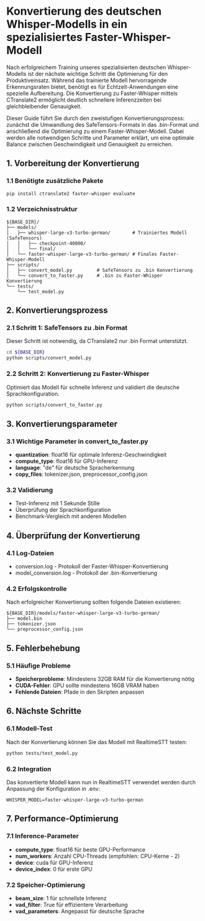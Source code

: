 # Konvertierung des deutschen Whisper-Modells in ein spezialisiertes Faster-Whisper-Modell

Nach erfolgreichem Training unseres spezialisierten deutschen Whisper-Modells ist der nächste wichtige Schritt die Optimierung für den Produktiveinsatz. Während das trainierte Modell hervorragende Erkennungsraten bietet, benötigt es für Echtzeit-Anwendungen eine spezielle Aufbereitung. Die Konvertierung zu Faster-Whisper mittels CTranslate2 ermöglicht deutlich schnellere Inferenzzeiten bei gleichbleibender Genauigkeit.

Dieser Guide führt Sie durch den zweistufigen Konvertierungsprozess: zunächst die Umwandlung des SafeTensors-Formats in das .bin-Format und anschließend die Optimierung zu einem Faster-Whisper-Modell. Dabei werden alle notwendigen Schritte und Parameter erklärt, um eine optimale Balance zwischen Geschwindigkeit und Genauigkeit zu erreichen.

## 1. Vorbereitung der Konvertierung

### 1.1 Benötigte zusätzliche Pakete

```bash
pip install ctranslate2 faster-whisper evaluate
```

### 1.2 Verzeichnisstruktur

```
${BASE_DIR}/
├── models/
│   ├── whisper-large-v3-turbo-german/        # Trainiertes Modell (SafeTensors)
│   │   ├── checkpoint-40000/
│   │   └── final/
│   └── faster-whisper-large-v3-turbo-german/ # Finales Faster-Whisper-Modell
├── scripts/
│   ├── convert_model.py         # SafeTensors zu .bin Konvertierung
│   └── convert_to_faster.py     # .bin zu Faster-Whisper Konvertierung
└── tests/
    └── test_model.py
```

## 2. Konvertierungsprozess

### 2.1 Schritt 1: SafeTensors zu .bin Format

Dieser Schritt ist notwendig, da CTranslate2 nur .bin Format unterstützt.

```bash
cd ${BASE_DIR}
python scripts/convert_model.py
```

### 2.2 Schritt 2: Konvertierung zu Faster-Whisper

Optimiert das Modell für schnelle Inferenz und validiert die deutsche Sprachkonfiguration.

```bash
python scripts/convert_to_faster.py
```

## 3. Konvertierungsparameter

### 3.1 Wichtige Parameter in convert_to_faster.py

- **quantization**: float16 für optimale Inferenz-Geschwindigkeit
- **compute_type**: float16 für GPU-Inferenz
- **language**: "de" für deutsche Spracherkennung
- **copy_files**: tokenizer.json, preprocessor_config.json

### 3.2 Validierung

- Test-Inferenz mit 1 Sekunde Stille
- Überprüfung der Sprachkonfiguration
- Benchmark-Vergleich mit anderen Modellen

## 4. Überprüfung der Konvertierung

### 4.1 Log-Dateien

- conversion.log - Protokoll der Faster-Whisper-Konvertierung
- model_conversion.log - Protokoll der .bin-Konvertierung

### 4.2 Erfolgskontrolle

Nach erfolgreicher Konvertierung sollten folgende Dateien existieren:

```
${BASE_DIR}/models/faster-whisper-large-v3-turbo-german/
├── model.bin
├── tokenizer.json
└── preprocessor_config.json
```

## 5. Fehlerbehebung

### 5.1 Häufige Probleme

- **Speicherprobleme**: Mindestens 32GB RAM für die Konvertierung nötig
- **CUDA-Fehler**: GPU sollte mindestens 16GB VRAM haben
- **Fehlende Dateien**: Pfade in den Skripten anpassen

## 6. Nächste Schritte

### 6.1 Modell-Test

Nach der Konvertierung können Sie das Modell mit RealtimeSTT testen:

```bash
python tests/test_model.py
```

### 6.2 Integration

Das konvertierte Modell kann nun in RealtimeSTT verwendet werden durch Anpassung der Konfiguration in .env:

```
WHISPER_MODEL=faster-whisper-large-v3-turbo-german
```

## 7. Performance-Optimierung

### 7.1 Inference-Parameter

- **compute_type**: float16 für beste GPU-Performance
- **num_workers**: Anzahl CPU-Threads (empfohlen: CPU-Kerne - 2)
- **device**: cuda für GPU-Inferenz
- **device_index**: 0 für erste GPU

### 7.2 Speicher-Optimierung

- **beam_size**: 1 für schnellste Inferenz
- **vad_filter**: True für effizientere Verarbeitung
- **vad_parameters**: Angepasst für deutsche Sprache
